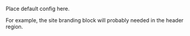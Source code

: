 Place default config here.

For example, the site branding block will probably needed in the header region.
